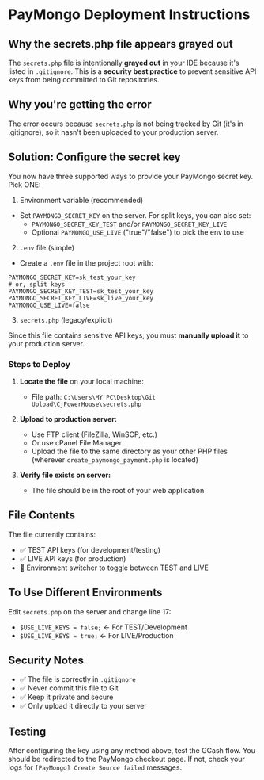 # PayMongo Deployment Instructions

## Why the secrets.php file appears grayed out

The `secrets.php` file is intentionally **grayed out** in your IDE because it's listed in `.gitignore`. This is a **security best practice** to prevent sensitive API keys from being committed to Git repositories.

## Why you're getting the error

The error occurs because `secrets.php` is not being tracked by Git (it's in .gitignore), so it hasn't been uploaded to your production server.

## Solution: Configure the secret key

You now have three supported ways to provide your PayMongo secret key. Pick ONE:

1) Environment variable (recommended)

- Set `PAYMONGO_SECRET_KEY` on the server. For split keys, you can also set:
  - `PAYMONGO_SECRET_KEY_TEST` and/or `PAYMONGO_SECRET_KEY_LIVE`
  - Optional `PAYMONGO_USE_LIVE` ("true"/"false") to pick the env to use

2) `.env` file (simple)

- Create a `.env` file in the project root with:

```
PAYMONGO_SECRET_KEY=sk_test_your_key
# or, split keys
PAYMONGO_SECRET_KEY_TEST=sk_test_your_key
PAYMONGO_SECRET_KEY_LIVE=sk_live_your_key
PAYMONGO_USE_LIVE=false
```

3) `secrets.php` (legacy/explicit)

Since this file contains sensitive API keys, you must **manually upload it** to your production server.

### Steps to Deploy

1. **Locate the file** on your local machine:
   - File path: `C:\Users\MY PC\Desktop\Git Upload\CjPowerHouse\secrets.php`

2. **Upload to production server:**
   - Use FTP client (FileZilla, WinSCP, etc.)
   - Or use cPanel File Manager
   - Upload the file to the same directory as your other PHP files (wherever `create_paymongo_payment.php` is located)

3. **Verify file exists on server:**
   - The file should be in the root of your web application

## File Contents

The file currently contains:
- ✅ TEST API keys (for development/testing)
- ✅ LIVE API keys (for production)
- 🔄 Environment switcher to toggle between TEST and LIVE

## To Use Different Environments

Edit `secrets.php` on the server and change line 17:
- `$USE_LIVE_KEYS = false;` ← For TEST/Development
- `$USE_LIVE_KEYS = true;` ← For LIVE/Production

## Security Notes

- ✅ The file is correctly in `.gitignore`
- ✅ Never commit this file to Git
- ✅ Keep it private and secure
- ✅ Only upload it directly to your server

## Testing

After configuring the key using any method above, test the GCash flow. You should be redirected to the PayMongo checkout page. If not, check your logs for `[PayMongo] Create Source failed` messages.

